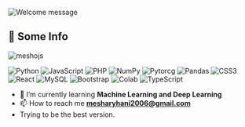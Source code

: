 ![Welcome message](https://readme-typing-svg.demolab.com?font=Silkscreen&duration=3000&pause=1500&color=white&width=1000&lines=Hey%2C+I'm+Mashary+Hani+<3;Welcome+to+my+GitHub+:%29; "Welcome Message")
## 💫 Some Info
<p align="left"> <img src="https://komarev.com/ghpvc/?username=meshojs&label=Profile%20views&color=0e75b6&style=flat" alt="meshojs" /> </p>


  <p align="left">
    
  ![Python](https://img.shields.io/badge/python-3670A0?style=for-the-badge&logo=python&logoColor=ffdd54)
  ![JavaScript](https://img.shields.io/badge/javascript-%23323330.svg?style=for-the-badge&logo=javascript&logoColor=%23F7DF1E)
  ![PHP](https://img.shields.io/badge/php-%23777BB4.svg?style=for-the-badge&logo=php&logoColor=white)
  ![NumPy](https://img.shields.io/badge/numpy-%23013243.svg?style=for-the-badge&logo=numpy&logoColor=white)
  ![Pytorcg](https://img.shields.io/badge/PyTorch-black?logo=PyTorch)
  ![Pandas](https://img.shields.io/badge/pandas-%23150458.svg?style=for-the-badge&logo=pandas&logoColor=white)
  ![CSS3](https://img.shields.io/badge/css3-%231572B6.svg?style=for-the-badge&logo=css3&logoColor=white)
  ![React](https://img.shields.io/badge/react-%2320232a.svg?style=for-the-badge&logo=react&logoColor=%2361DAFB)
  ![MySQL](https://img.shields.io/badge/mysql-%2300f.svg?style=for-the-badge&logo=mysql&logoColor=white)
  ![Bootstrap](https://img.shields.io/badge/bootstrap-%238511FA.svg?style=for-the-badge&logo=bootstrap&logoColor=white)
  ![Colab](https://img.shields.io/badge/Colab-F9AB00?style=for-the-badge&logo=googlecolab&color=525252)
  ![TypeScript](https://img.shields.io/badge/typescript-%23007ACC.svg?style=for-the-badge&logo=typescript&logoColor=white)
  
  </p>

- 🌱 I’m currently learning **Machine Learning and Deep Learning** <br>
- 📫 How to reach me **mesharyhani2006@gmail.com**<br>
- Trying to be the best version.
